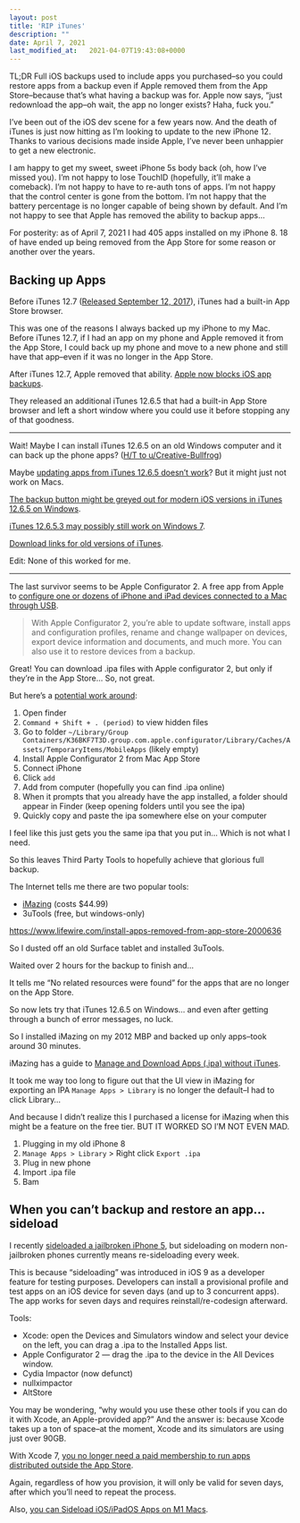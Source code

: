 ```yaml
---
layout: post
title: 'RIP iTunes'
description: ""
date: April 7, 2021
last_modified_at: 	2021-04-07T19:43:08+0000
---
```


TL;DR Full iOS backups used to include apps you purchased–so you could restore apps from a backup even if Apple removed them from the App Store–because that’s what having a backup was for. Apple now says, “just redownload the app–oh wait, the app no longer exists? Haha, fuck you.”

I’ve been out of the iOS dev scene for a few years now. And the death of iTunes is just now hitting as I’m looking to update to the new iPhone 12. Thanks to various decisions made inside Apple, I’ve never been unhappier to get a new electronic.

I am happy to get my sweet, sweet iPhone 5s body back (oh, how I’ve missed you). I’m not happy to lose TouchID (hopefully, it’ll make a comeback). I’m not happy to have to re-auth tons of apps. I’m not happy that the control center is gone from the bottom. I’m not happy that the battery percentage is no longer capable of being shown by default. And I’m not happy to see that Apple has removed the ability to backup apps…

For posterity: as of April 7, 2021 I had 405 apps installed on my iPhone 8. 18 of have ended up being removed from the App Store for some reason or another over the years.



## Backing up Apps

Before iTunes 12.7 ([Released September 12, 2017](https://en.wikipedia.org/wiki/History_of_iTunes#iTunes_12)), iTunes had a built-in App Store browser.

This was one of the reasons I always backed up my iPhone to my Mac. Before iTunes 12.7, if I had an app on my phone and Apple removed it from the App Store, I could back up my phone and move to a new phone and still have that app–even if it was no longer in the App Store.

After iTunes 12.7, Apple removed that ability. [Apple now blocks iOS app backups](https://appleinsider.com/articles/18/10/03/apple-now-blocks-ios-app-backups-but-you-can-do-something-about-it).

They released an additional iTunes 12.6.5 that had a built-in App Store browser and left a short window where you could use it before stopping any of that goodness.

---

Wait! Maybe I can install iTunes 12.6.5 on an old Windows computer and it can back up the phone apps? ([H/T to u/Creative-Bullfrog](https://www.reddit.com/r/sideloaded/comments/k15zds/guide_you_can_download_ipa_files_with_apple/gdncyi7))

Maybe [updating apps from iTunes 12.6.5 doesn’t work](https://discussions.apple.com/thread/251200031?page=2)? But it might just not work on Macs.

[The backup button might be greyed out for modern iOS versions in iTunes 12.6.5 on Windows](https://discussions.apple.com/thread/251517547).

[iTunes 12.6.5.3 may possibly still work on Windows 7](https://discussions.apple.com/thread/251389293).

[Download links for old versions of iTunes](https://www.lifewire.com/download-every-version-itunes-2000446#mntl-sc-block_1-0-19).

Edit: None of this worked for me.

---

The last survivor seems to be Apple Configurator 2. A free app from Apple to [configure one or dozens of iPhone and iPad devices connected to a Mac through USB](https://support.apple.com/guide/deployment-reference-ios/apple-configurator-2-ior5761b421e/web).

> With Apple Configurator 2, you’re able to update software, install apps and configuration profiles, rename and change wallpaper on devices, export device information and documents, and much more. You can also use it to restore devices from a backup.

Great! You can download .ipa files with Apple configurator 2, but only if they’re in the App Store… So, not great.

But here’s a [potential work around](https://apple.stackexchange.com/questions/298391/how-do-i-download-an-ios-app-ipa-file-to-my-mac-after-itunes-12-7-update):
1. Open finder
2. `Command + Shift + . (period)` to view hidden files
3. Go to folder `~/Library/Group Containers/K36BKF7T3D.group.com.apple.configurator/Library/Caches/Assets/TemporaryItems/MobileApps` (likely empty)
4. Install Apple Configurator 2 from Mac App Store
5. Connect iPhone
6. Click `add`
7. Add from computer (hopefully you can find .ipa online)
8. When it prompts that you already have the app installed, a folder should appear in Finder (keep opening folders until you see the ipa)
9. Quickly copy and paste the ipa somewhere else on your computer

I feel like this just gets you the same ipa that you put in… Which is not what I need.

So this leaves Third Party Tools to hopefully achieve that glorious full backup.

The Internet tells me there are two popular tools:
- [iMazing](https://imazing.com/backup-iphone-ipad) (costs $44.99)
- 3uTools (free, but windows-only)

https://www.lifewire.com/install-apps-removed-from-app-store-2000636

So I dusted off an old Surface tablet and installed 3uTools.

Waited over 2 hours for the backup to finish and…

It tells me “No related resources were found” for the apps that are no longer on the App Store.

So now lets try that iTunes 12.6.5 on Windows… and even after getting through a bunch of error messages, no luck.

So I installed iMazing on my 2012 MBP and backed up only apps–took around 30 minutes.

iMazing has a guide to [Manage and Download Apps (.ipa) without iTunes](https://imazing.com/guides/how-to-manage-apps-without-itunes).

It took me way too long to figure out that the UI view in iMazing for exporting an IPA `Manage Apps > Library` is no longer the default–I had to click Library…

And because I didn’t realize this I purchased a license for iMazing when this might be a feature on the free tier. BUT IT WORKED SO I’M NOT EVEN MAD.

1. Plugging in my old iPhone 8
2. `Manage Apps > Library` > Right click `Export .ipa`
3. Plug in new phone
4. Import .ipa file
5. Bam


## When you can’t backup and restore an app… sideload 

I recently [sideloaded a jailbroken iPhone 5](https://lukasmurdock.com/sideloading-iphone-5/), but sideloading on modern non-jailbroken phones currently means re-sideloading every week.

This is because “sideloading” was introduced in iOS 9 as a developer feature for testing purposes. Developers can install a provisional profile and test apps on an iOS device for seven days (and up to 3 concurrent apps). The app works for seven days and requires reinstall/re-codesign afterward.

Tools:
- Xcode: open the Devices and Simulators window and select your device on the left, you can drag a .ipa to the Installed Apps list.
- Apple Configurator 2 — drag the .ipa to the device in the All Devices window.
- Cydia Impactor (now defunct)
- nullximpactor 
- AltStore

You may be wondering, “why would you use these other tools if you can do it with Xcode, an Apple-provided app?” And the answer is: because Xcode takes up a ton of space–at the moment, Xcode and its simulators are using just over 90GB.

With Xcode 7, [you no longer need a paid membership to run apps distributed outside the App Store](https://stackoverflow.com/a/4952845/12161293). 

Again, regardless of how you provision, it will only be valid for seven days, after which you’ll need to repeat the process.

Also, [you can Sideload iOS/iPadOS Apps on M1 Macs](https://paulsolin.com/2020/12/30/sideloading-ios-ipados-apps-on-your-m1-mac/).



